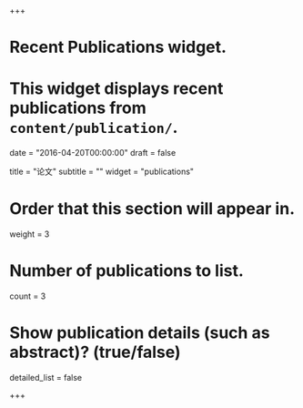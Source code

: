 +++
# Recent Publications widget.
# This widget displays recent publications from `content/publication/`.

date = "2016-04-20T00:00:00"
draft = false

title = "论文"
subtitle = ""
widget = "publications"

# Order that this section will appear in.
weight = 3

# Number of publications to list.
count = 3

# Show publication details (such as abstract)? (true/false)
detailed_list = false

+++

